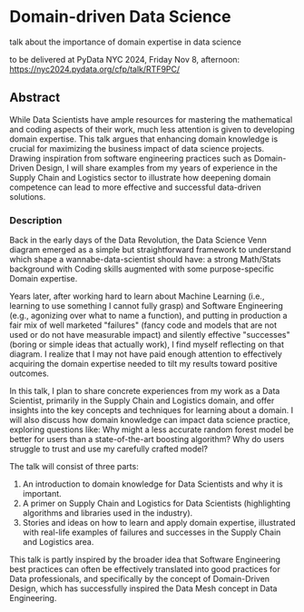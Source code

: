 # Domain-driven Data Science

talk about the importance of domain expertise in data science

to be delivered at PyData NYC 2024, Friday Nov 8, afternoon: https://nyc2024.pydata.org/cfp/talk/RTF9PC/

## Abstract

While Data Scientists have ample resources for mastering the mathematical and coding aspects of their work, much less attention is given to developing domain expertise. This talk argues that enhancing domain knowledge is crucial for maximizing the business impact of data science projects. Drawing inspiration from software engineering practices such as Domain-Driven Design, I will share examples from my years of experience in the Supply Chain and Logistics sector to illustrate how deepening domain competence can lead to more effective and successful data-driven solutions.

### Description

Back in the early days of the Data Revolution, the Data Science Venn diagram emerged as a simple but straightforward framework to understand which shape a wannabe-data-scientist should have: a strong Math/Stats background with Coding skills augmented with some purpose-specific Domain expertise.

Years later, after working hard to learn about Machine Learning (i.e., learning to use something I cannot fully grasp) and Software Engineering (e.g., agonizing over what to name a function), and putting in production a fair mix of well marketed "failures" (fancy code and models that are not used or do not have measurable impact) and silently effective "successes" (boring or simple ideas that actually work), I find myself reflecting on that diagram. I realize that I may not have paid enough attention to effectively acquiring the domain expertise needed to tilt my results toward positive outcomes.

In this talk, I plan to share concrete experiences from my work as a Data Scientist, primarily in the Supply Chain and Logistics domain, and offer insights into the key concepts and techniques for learning about a domain. I will also discuss how domain knowledge can impact data science practice, exploring questions like: Why might a less accurate random forest model be better for users than a state-of-the-art boosting algorithm? Why do users struggle to trust and use my carefully crafted model?

The talk will consist of three parts:
1. An introduction to domain knowledge for Data Scientists and why it is important.
2. A primer on Supply Chain and Logistics for Data Scientists (highlighting algorithms and libraries used in the industry).
3. Stories and ideas on how to learn and apply domain expertise, illustrated with real-life examples of failures and successes in the Supply Chain and Logistics area.

This talk is partly inspired by the broader idea that Software Engineering best practices can often be effectively translated into good practices for Data professionals, and specifically by the concept of Domain-Driven Design, which has successfully inspired the Data Mesh concept in Data Engineering.
